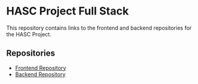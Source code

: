 # HASC Project Full Stack

This repository contains links to the frontend and backend repositories for the HASC Project.

## Repositories

- [Frontend Repository](https://github.com/Thirishavisranth/HASC_Project_Frontend)
- [Backend Repository](https://github.com/Thirishavisranth/HASC_Project_Backend)
